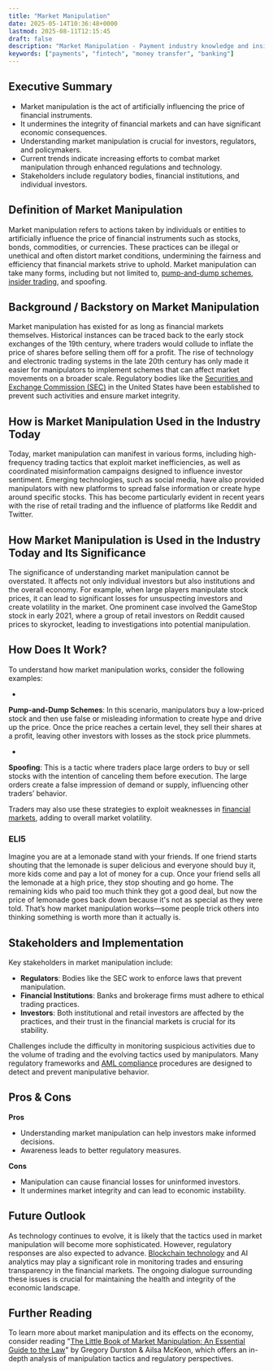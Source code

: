 ```yaml
---
title: "Market Manipulation"
date: 2025-05-14T10:36:48+0000
lastmod: 2025-08-11T12:15:45
draft: false
description: "Market Manipulation - Payment industry knowledge and insights"
keywords: ["payments", "fintech", "money transfer", "banking"]
---
```


## Executive Summary

- Market manipulation is the act of artificially influencing the price of financial instruments.
- It undermines the integrity of financial markets and can have significant economic consequences.
- Understanding market manipulation is crucial for investors, regulators, and policymakers.
- Current trends indicate increasing efforts to combat market manipulation through enhanced regulations and technology.
- Stakeholders include regulatory bodies, financial institutions, and individual investors.

## Definition of Market Manipulation
Market manipulation refers to actions taken by individuals or entities to artificially influence the price of financial instruments such as stocks, bonds, commodities, or currencies. These practices can be illegal or unethical and often distort market conditions, undermining the fairness and efficiency that financial markets strive to uphold. Market manipulation can take many forms, including but not limited to, [pump-and-dump schemes](https://faisalkhanllc.xyz/resources/payments-wiki/pump-and-dump-schemes/), [insider trading](https://faisalkhanllc.xyz/resources/payments-wiki/i/insider-trading/), and spoofing.

## Background / Backstory on Market Manipulation
Market manipulation has existed for as long as financial markets themselves. Historical instances can be traced back to the early stock exchanges of the 19th century, where traders would collude to inflate the price of shares before selling them off for a profit. The rise of technology and electronic trading systems in the late 20th century has only made it easier for manipulators to implement schemes that can affect market movements on a broader scale. Regulatory bodies like the [Securities and Exchange Commission (SEC)](https://faisalkhanllc.xyz/resources/payments-wiki/f/financial-regulator/) in the United States have been established to prevent such activities and ensure market integrity.

## How is Market Manipulation Used in the Industry Today
Today, market manipulation can manifest in various forms, including high-frequency trading tactics that exploit market inefficiencies, as well as coordinated misinformation campaigns designed to influence investor sentiment. Emerging technologies, such as social media, have also provided manipulators with new platforms to spread false information or create hype around specific stocks. This has become particularly evident in recent years with the rise of retail trading and the influence of platforms like Reddit and Twitter.

## How Market Manipulation is Used in the Industry Today and Its Significance
The significance of understanding market manipulation cannot be overstated. It affects not only individual investors but also institutions and the overall economy. For example, when large players manipulate stock prices, it can lead to significant losses for unsuspecting investors and create volatility in the market. One prominent case involved the GameStop stock in early 2021, where a group of retail investors on Reddit caused prices to skyrocket, leading to investigations into potential manipulation.

## How Does It Work?
To understand how market manipulation works, consider the following examples:

- 
**Pump-and-Dump Schemes**: In this scenario, manipulators buy a low-priced stock and then use false or misleading information to create hype and drive up the price. Once the price reaches a certain level, they sell their shares at a profit, leaving other investors with losses as the stock price plummets.

- 
**Spoofing**: This is a tactic where traders place large orders to buy or sell stocks with the intention of canceling them before execution. The large orders create a false impression of demand or supply, influencing other traders’ behavior.

Traders may also use these strategies to exploit weaknesses in [financial markets](https://faisalkhanllc.xyz/resources/payments-wiki/f/financial-markets/), adding to overall market volatility.

### ELI5
Imagine you are at a lemonade stand with your friends. If one friend starts shouting that the lemonade is super delicious and everyone should buy it, more kids come and pay a lot of money for a cup. Once your friend sells all the lemonade at a high price, they stop shouting and go home. The remaining kids who paid too much think they got a good deal, but now the price of lemonade goes back down because it's not as special as they were told. That’s how market manipulation works—some people trick others into thinking something is worth more than it actually is.

## Stakeholders and Implementation
Key stakeholders in market manipulation include:

- **Regulators**: Bodies like the SEC work to enforce laws that prevent manipulation.
- **Financial Institutions**: Banks and brokerage firms must adhere to ethical trading practices.
- **Investors**: Both institutional and retail investors are affected by the practices, and their trust in the financial markets is crucial for its stability.

Challenges include the difficulty in monitoring suspicious activities due to the volume of trading and the evolving tactics used by manipulators. Many regulatory frameworks and [AML compliance](https://faisalkhanllc.xyz/resources/payments-wiki/a/aml-compliance/) procedures are designed to detect and prevent manipulative behavior.

## Pros & Cons
**Pros**

- Understanding market manipulation can help investors make informed decisions.
- Awareness leads to better regulatory measures.

**Cons**

- Manipulation can cause financial losses for uninformed investors.
- It undermines market integrity and can lead to economic instability.

## Future Outlook
As technology continues to evolve, it is likely that the tactics used in market manipulation will become more sophisticated. However, regulatory responses are also expected to advance. [Blockchain technology](https://faisalkhanllc.xyz/resources/payments-wiki/b/blockchain-technology/) and AI analytics may play a significant role in monitoring trades and ensuring transparency in the financial markets. The ongoing dialogue surrounding these issues is crucial for maintaining the health and integrity of the economic landscape.

## Further Reading
To learn more about market manipulation and its effects on the economy, consider reading "[The Little Book of Market Manipulation: An Essential Guide to the Law](https://www.goodreads.com/book/show/55082890-the-little-book-of-market-manipulation)" by Gregory Durston & Ailsa McKeon, which offers an in-depth analysis of manipulation tactics and regulatory perspectives.